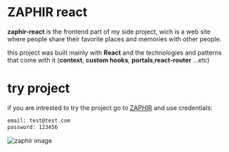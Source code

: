 # ZAPHIR react

**zaphir-react** is the frontend part of my side project, wich is a web site where people share their favorite places and memories with other people.

this project was built mainly with **React** and the technologies and patterns that come with it (**context**, **custom hooks**, **portals**,**react-router** ...etc)

# try project

if you are intrested to try the project go to [ZAPHIR](https://zaphir-react.vercel.app/)
and use credentials:

```bash
email: test@test.com
password: 123456
```

![zaphir image](https://www.awesomescreenshot.com/image/6131343?key=3dd6c9bb1fd74ea6ff55115fcd14115a)
